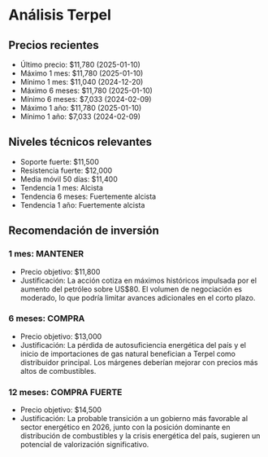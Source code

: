 # Análisis Terpel

## Precios recientes
- Último precio: $11,780 (2025-01-10)
- Máximo 1 mes: $11,780 (2025-01-10)
- Mínimo 1 mes: $11,040 (2024-12-20)
- Máximo 6 meses: $11,780 (2025-01-10)
- Mínimo 6 meses: $7,033 (2024-02-09)
- Máximo 1 año: $11,780 (2025-01-10)
- Mínimo 1 año: $7,033 (2024-02-09)

## Niveles técnicos relevantes
- Soporte fuerte: $11,500
- Resistencia fuerte: $12,000
- Media móvil 50 días: $11,400
- Tendencia 1 mes: Alcista
- Tendencia 6 meses: Fuertemente alcista
- Tendencia 1 año: Fuertemente alcista

## Recomendación de inversión

### 1 mes: MANTENER
- Precio objetivo: $11,800
- Justificación: La acción cotiza en máximos históricos impulsada por el aumento del petróleo sobre US$80. El volumen de negociación es moderado, lo que podría limitar avances adicionales en el corto plazo.

### 6 meses: COMPRA
- Precio objetivo: $13,000
- Justificación: La pérdida de autosuficiencia energética del país y el inicio de importaciones de gas natural benefician a Terpel como distribuidor principal. Los márgenes deberían mejorar con precios más altos de combustibles.

### 12 meses: COMPRA FUERTE
- Precio objetivo: $14,500
- Justificación: La probable transición a un gobierno más favorable al sector energético en 2026, junto con la posición dominante en distribución de combustibles y la crisis energética del país, sugieren un potencial de valorización significativo.

